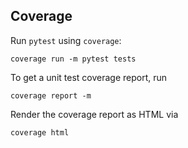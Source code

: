 ## Coverage
Run `pytest` using `coverage`:
```
coverage run -m pytest tests
```

To get a unit test coverage report, run
```shell
coverage report -m
```

Render the coverage report as HTML via
```
coverage html
```